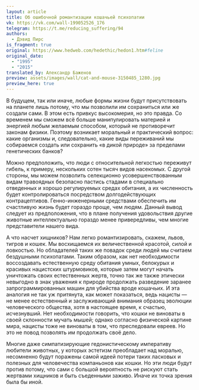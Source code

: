 ```yaml
---
layout: article
title: Об ошибочной романтизации кошачьей психопатии
vk: https://vk.com/wall-199052526_176
telegram: https://t.me/reducing_suffering/94
authors:
  - Дэвид Пирс
is_fragment: true
original: https://www.hedweb.com/hedethic/hedon1.htm#feline
original_date:
  - "1995"
  - "2015"
translated_by: Александр Баженов
preview: assets/images/wall/cat-and-mouse-3150485_1280.jpg
preview_here: true
---
```

В будущем, так или иначе, любые формы жизни будут присутствовать на планете лишь потому, что мы позволили им сохраниться или же создали сами. В этом есть привкус высокомерия, но это правда. Со временем мы сможем всё больше манипулировать материей и энергией любым желаемым способом, который не противоречит законам физики. Поэтому возникает моральный и практический вопрос: какие организмы и, следовательно, какие виды переживаний мы собираемся создать или сохранить «в дикой природе» за пределами генетических банков?

Можно предположить, что люди с относительной легкостью переживут гибель, к примеру, нескольких сотен тысяч видов насекомых. С другой стороны, мы можем позволить селекционно усовершенствованным видам травоядных безопасно пастись стадами в специально отведенных и хорошо регулируемых средах обитания, а их численность будет контролироваться посредством долгодействующих контрацептивов. Генно-инженерными средствами обеспечить им счастливую жизнь будет гораздо проще, чем людям. Данный вывод следует из предположения, что в плане получения удовольствия другие животные интеллектуально гораздо менее привередливы, чем многие представители нашего вида.

А что насчет хищников? Нам легко романтизировать, скажем, львов, тигров и кошек. Мы восхищаемся их величественной красотой, силой и ловкостью. Но обладателей таких же повадок среди людей мы считаем бездушными психопатами. Таким образом, как нет необходимости воссоздавать естественную среду обитания умных, белокурых и красивых нацистских штурмовиков, которые затем могут начать уничтожать своих естественных жертв, точно так же также этически невыгодно в знак уважения к природе продолжать разведение заранее запрограммированных машин для убийства вроде кошачьих. И эта аналогия не так уж притянута, как может показаться, ведь нацисты — не менее естественный и заслуживающий внимания образец эволюции человеческого общества, хотя в настоящее время, к счастью, исчезнувший. Нет необходимости говорить, что кошки не виноваты в своей склонности мучать мышей; однако согласно физической картине мира, нацисты тоже не виноваты в том, что преследовали евреев. Но это не повод позволять им продолжать своё дело.

Многие даже симпатизирующие гедонистическому императиву любители животных, у которых эстетизм преобладает над моралью, несомненно будут поражены самой идеей потери таких ласковых и полезных для человечества компаньонов как кошки. Но эти люди будут против потому, что сами с большой вероятность не рискуют стать жертвами хищников и быть съеденными заживо. Иначе их точка зрения была бы иной.